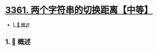 # [3361. 两个字符串的切换距离【中等】](https://github.com/tnotesjs/TNotes.leetcode/tree/main/notes/3361.%20%E4%B8%A4%E4%B8%AA%E5%AD%97%E7%AC%A6%E4%B8%B2%E7%9A%84%E5%88%87%E6%8D%A2%E8%B7%9D%E7%A6%BB%E3%80%90%E4%B8%AD%E7%AD%89%E3%80%91)

<!-- region:toc -->

- [1. 📝 概述](#1--概述)

<!-- endregion:toc -->

## 1. 📝 概述
